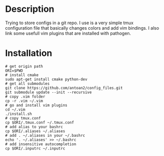 # Description

Trying to store configs in a git repo.
I use is a very simple tmux configuration file that basically changes colors and add vim bindings.
I also link some usefull vim plugins that are installed with pathogen.

# Installation
```
# get origin path
ORI=$PWD
# install cmake
sudo apt-get install cmake python-dev
# get all submodules
git clone https://github.com/antoan2/config_files.git
git submodule update --init --recursive
# copy .vim folder
cp -r .vim ~/.vim
# go and install vim plugins
cd ~/.vim
./install.sh
# copy tmux.conf
cp $ORI/.tmux.conf ~/.tmux.conf
# add alias to your bashrc
cp $ORI/.aliases ~/.aliases
# add . ~/.aliases in your ~/.bashrc
echo '. ~/.aliases' >> ~/.bashrc
# add insensitive autocompletion
cp $ORI/.inputrc ~/.inputrc
```
